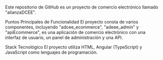 Este repositorio de GitHub es un proyecto de comercio electrónico llamado "alianzaDCEE".

Puntos Principales de Funcionalidad
El proyecto consta de varios componentes, incluyendo "adcee_ecommerce", "adeee_admin" y "apiEcommerce", es una aplicación de comercio electrónico con una interfaz de usuario, un panel de administración y una API.

Stack Tecnológico
El proyecto utiliza HTML, Angular (TypeScript) y JavaScript como lenguajes de programación.
